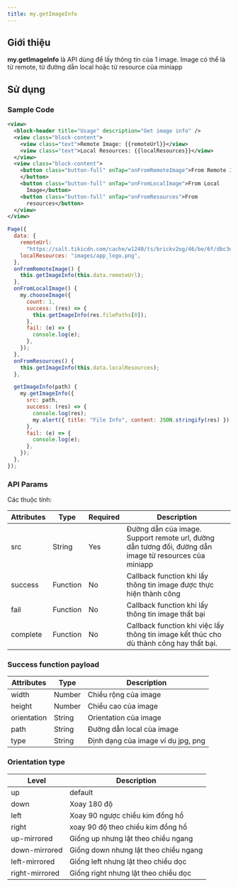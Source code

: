 ```yaml
---
title: my.getImageInfo
---
```


## Giới thiệu

**my.getImageInfo** là API dùng để lấy thông tin của 1 image. Image có thể là từ remote, từ đường dẫn local hoặc từ resource của miniapp

## Sử dụng

### Sample Code

```xml
<view>
  <block-header title="Usage" description="Get image info" />
  <view class="block-content">
    <view class="text">Remote Image: {{remoteUrl}}</view>
    <view class="text">Local Resources: {{localResources}}</view>
  </view>
  <view class="block-content">
    <button class="button-full" onTap="onFromRemoteImage">From Remote Image
    </button>
    <button class="button-full" onTap="onFromLocalImage">From Local
      Image</button>
    <button class="button-full" onTap="onFromResources">From
      resources</button>
  </view>
</view>
```

```js
Page({
  data: {
    remoteUrl:
      "https://salt.tikicdn.com/cache/w1240/ts/brickv2og/46/be/6f/dbc3e5d06f9f063d4b69c1cb7248d9fb.png.webp",
    localResources: "images/app_logo.png",
  },
  onFromRemoteImage() {
    this.getImageInfo(this.data.remoteUrl);
  },
  onFromLocalImage() {
    my.chooseImage({
      count: 1,
      success: (res) => {
        this.getImageInfo(res.filePaths[0]);
      },
      fail: (e) => {
        console.log(e);
      },
    });
  },
  onFromResources() {
    this.getImageInfo(this.data.localResources);
  },

  getImageInfo(path) {
    my.getImageInfo({
      src: path,
      success: (res) => {
        console.log(res);
        my.alert({ title: "File Info", content: JSON.stringify(res) });
      },
      fail: (e) => {
        console.log(e);
      },
    });
  },
});

```

### API Params

Các thuộc tính:

| Attributes | Type             | Required | Description                                                                    |
| ---------- | --------         | -------- | ------------------------------------------------------------------------------ |
| src  | String      | Yes      |  Đường dẫn của image. Support remote url, đường dẫn tương đối, đường dẫn image từ resources của miniapp                                                |
| success    | Function         | No       | Callback function khi lấy thông tin image được thực hiện thành công                     |
| fail       | Function         | No       | Callback function khi lấy thông tin image thất bại                                      |
| complete   | Function         | No       | Callback function khi việc lấy thông tin image kết thúc cho dù thành công hay thất bại. |

### Success function payload

| Attributes | Type   | Description                |
| ---------- | ------ | -------------------------- |
| width  | Number  | Chiều rộng của image |
| height  | Number  | Chiều cao của image |
| orientation  | String  | Orientation của image |
| path  | String  | Đường dẫn local của image |
| type  | String  | Định dạng của image ví dụ jpg, png |


### Orientation type

| Level | Description                |
| ----- | -------------------------- |
| up     | default             |
| down     | Xoay 180 độ             |                                         
| left     | Xoay 90 ngược chiều kim đồng hồ              |    
| right    | xoay 90 độ theo chiều kim đồng hồ            |
| up-mirrored    | Giống up nhưng lật theo chiều ngang            |
| down-mirrored  | Giống down nhưng lật theo chiều ngang             |    
| left-mirrored    | Giống left nhưng lật theo chiều dọc            |
| right-mirrored  | Giống right nhưng lật theo chiều dọc             |    


